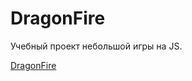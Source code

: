 # DragonFire

Учебный проект небольшой игры на JS.

[DragonFire](https://n3ruat1k.github.io/DragonFire/)
